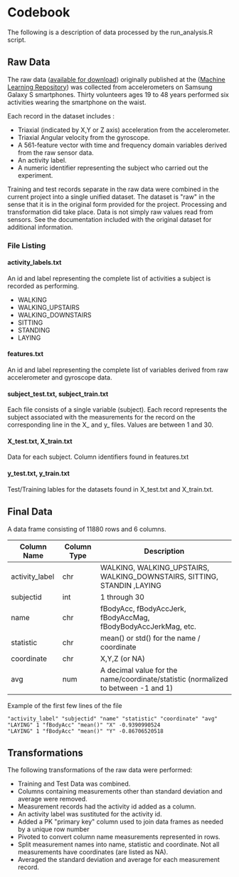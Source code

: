 # Codebook
The following is a description of data processed by the run_analysis.R script.

## Raw Data 
The raw data ([available for download](https://d396qusza40orc.cloudfront.net/getdata%2Fprojectfiles%2FUCI%20HAR%20Dataset.zip)) originally published at the ([Machine Learning Repository](https://archive.ics.uci.edu/ml/datasets/Human+Activity+Recognition+Using+Smartphones)) was collected from accelerometers on Samsung Galaxy S smartphones.   Thirty volunteers ages 19 to 48 years performed six activities wearing the smartphone on the waist. 

Each record in the dataset includes : 

* Triaxial (indicated by X,Y or Z axis) acceleration from the accelerometer.
* Triaxial Angular velocity from the gyroscope. 
* A 561-feature vector with time and frequency domain variables derived from the raw sensor data. 
* An activity label. 
* A numeric identifier representing the subject who carried out the experiment.

Training and test records separate in the raw data were combined in the current project into a single unified dataset.  The dataset is "raw" in the sense that it is in the original form provided for the project.  Processing and transformation did take place. Data is not simply raw values read from sensors.  See the documentation included with the original dataset for additional information. 

### File Listing

#### activity_labels.txt
An id and label representing the complete list of activities a subject is recorded as performing.

* WALKING
* WALKING_UPSTAIRS
* WALKING_DOWNSTAIRS
* SITTING
* STANDING	 
* LAYING

#### features.txt
An id and label representing the complete list of variables derived from raw accelerometer and gyroscope data.  

#### subject_test.txt, subject_train.txt
Each file consists of a single variable (subject).  Each record represents the subject associated with the measurements for the record on the corresponding line in the X_ and y_ files. Values are between 1 and 30.

#### X_test.txt, X_train.txt
Data for each subject.  Column identifiers found in features.txt
  
#### y_test.txt, y_train.txt
Test/Training lables for the datasets found in X_test.txt and X_train.txt.

## Final Data
A data frame consisting of 11880 rows and 6 columns.

Column Name   | Column Type | Description
--------------|-------------|---------------------------
activity_label| chr         | WALKING, WALKING_UPSTAIRS, WALKING_DOWNSTAIRS, SITTING, STANDIN ,LAYING 
subjectid     | int         | 1 through 30
name          | chr         | fBodyAcc, fBodyAccJerk, fBodyAccMag, fBodyBodyAccJerkMag, etc.
statistic     | chr         | mean() or std() for the name / coordinate
coordinate    | chr         | X,Y,Z (or NA)
avg           | num         | A decimal value for the name/coordinate/statistic (normalized to between -1 and 1)

Example of the first few lines of the file 

```
"activity_label" "subjectid" "name" "statistic" "coordinate" "avg"
"LAYING" 1 "fBodyAcc" "mean()" "X" -0.9390990524
"LAYING" 1 "fBodyAcc" "mean()" "Y" -0.86706520518
```

## Transformations
The following transformations of the raw data were performed:

* Training and Test Data was combined. 
* Columns containing measurements other than standard deviation and average were removed.
* Measurement records had the activity id added as a column.
* An activity label was sustituted for the activity id. 
* Added a PK "primary key" column used to join data frames as needed by a unique row number
* Pivoted to convert column name measurements represented in rows.
* Split measurement names into name, statistic and coordinate.  Not all measurements have coordinates (are listed as NA).
* Averaged the standard deviation and average for each measurement record.
